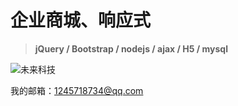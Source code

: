 # 企业商城、响应式
>**jQuery / Bootstrap / nodejs / ajax / H5 / mysql**

![未来科技](http://down.51rc.com/imagefolder/Visual/L9680000/9679874_20130416170850.gif)

我的邮箱：1245718734@qq.com
